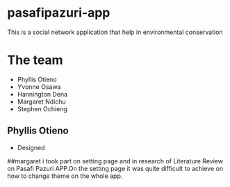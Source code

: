 # pasafipazuri-app
This is a social network application that help in environmental conservation
# The team
* Phyllis Otieno
* Yvonne Osawa
* Hannington Dena
* Margaret Ndichu
* Stephen Ochieng

## Phyllis Otieno
* Designed 


##margaret i took part on setting page  and in research of Literature Review on Pasafi Pazuri APP.On the setting page it was quite  difficult to achieve  on how to change theme on the  whole  app.
